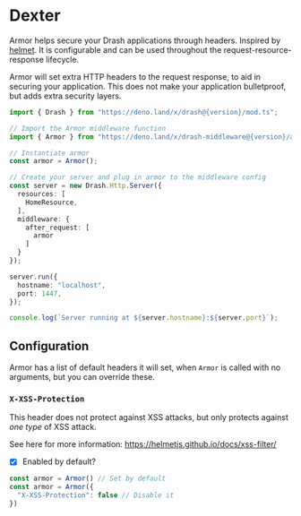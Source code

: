 # Dexter

Armor helps secure your Drash applications through headers. Inspired by [helmet](https://github.com/helmetjs/helmet). It is configurable and can be used throughout the request-resource-response lifecycle.

Armor will set extra HTTP headers to the request response, to aid in securing your application. This does not make your application bulletproof, but adds extra security layers.

```typescript
import { Drash } from "https://deno.land/x/drash@{version}/mod.ts";

// Import the Armor middleware function
import { Armor } from "https://deno.land/x/drash-middleware@{version}/armor/mod.ts";

// Instantiate armor
const armor = Armor();

// Create your server and plug in armor to the middleware config
const server = new Drash.Http.Server({
  resources: [
    HomeResource,
  ],
  middleware: {
    after_request: [
      armor
    ]
  }
});

server.run({
  hostname: "localhost",
  port: 1447,
});

console.log(`Server running at ${server.hostname}:${server.port}`);
```

## Configuration

Armor has a list of default headers it will set, when `Armor` is called with no arguments, but you can override these.

### `X-XSS-Protection`

This header does not protect against XSS attacks, but only protects against *one type* of XSS attack.

See here for more information: https://helmetjs.github.io/docs/xss-filter/

- [x] Enabled by default?

```typescript
const armor = Armor() // Set by default
const armor = Armor({
  "X-XSS-Protection": false // Disable it
})
```


